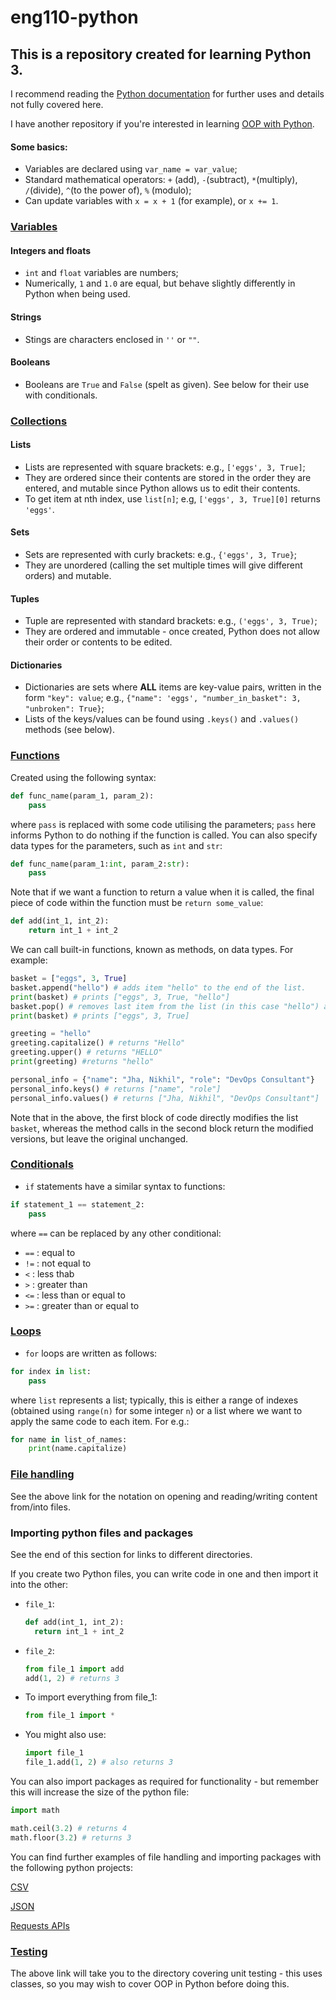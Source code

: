 # eng110-python

## This is a repository created for learning Python 3.

I recommend reading the [Python documentation](https://docs.python.org/3/) for further uses and details not fully covered here.

I have another repository if you're interested in learning [OOP with Python](https://github.com/NikhilJha42/eng110-python-oop).

#### Some basics:

- Variables are declared using `var_name = var_value`;
- Standard mathematical operators: `+` (add), `-`(subtract), `*`(multiply), `/`(divide), `^`(to the power of), `%` (modulo);
- Can update variables with `x = x + 1` (for example), or `x += 1`.

### [Variables](variables)
#### Integers and floats

- `int` and `float` variables are numbers;
- Numerically, `1` and `1.0` are equal, but behave slightly differently in Python when being used.

#### Strings

- Stings are characters enclosed in `''` or `""`. 

#### Booleans

- Booleans are `True` and `False` (spelt as given). See below for their use with conditionals.

### [Collections](collections) 

#### Lists
- Lists are represented with square brackets: e.g., `['eggs', 3, True]`;
- They are ordered since their contents are stored in the order they are entered, and mutable since Python allows us to 
edit their contents.
- To get item at nth index, use `list[n]`; e.g, `['eggs', 3, True][0]` returns `'eggs'`.

#### Sets
- Sets are represented with curly brackets: e.g., `{'eggs', 3, True}`;
- They are unordered (calling the set multiple times will give different orders) and mutable.

#### Tuples
- Tuple are represented with standard brackets: e.g., `('eggs', 3, True)`;
- They are ordered and immutable - once created, Python does not allow their order or contents to be edited.

#### Dictionaries

- Dictionaries are sets where __ALL__ items are key-value pairs, written in the form `"key": value`; e.g., 
`{"name": 'eggs', "number_in_basket": 3, "unbroken": True}`;
- Lists of the keys/values can be found using `.keys()` and `.values()` methods (see below).

### [Functions](functions)

Created using the following syntax:
```python
def func_name(param_1, param_2):
    pass
```
where `pass` is replaced with some code utilising the parameters; `pass` here informs Python to do nothing if the function
is called. You can also specify data types for the parameters, such as `int` and `str`:
```python
def func_name(param_1:int, param_2:str):
    pass
```

Note that if we want a function to return a value when it is called, the final piece of code within the function 
must be `return some_value`:
```python
def add(int_1, int_2):
    return int_1 + int_2
```

We can call built-in functions, known as methods, on data types. For example:
```python
basket = ["eggs", 3, True]
basket.append("hello") # adds item "hello" to the end of the list.
print(basket) # prints ["eggs", 3, True, "hello"]
basket.pop() # removes last item from the list (in this case "hello") and returns this item.
print(basket) # prints ["eggs", 3, True]

greeting = "hello"
greeting.capitalize() # returns "Hello"
greeting.upper() # returns "HELLO"
print(greeting) #returns "hello"

personal_info = {"name": "Jha, Nikhil", "role": "DevOps Consultant"}
personal_info.keys() # returns ["name", "role"]
personal_info.values() # returns ["Jha, Nikhil", "DevOps Consultant"]
```
Note that in the above, the first block of code directly modifies the list `basket`, whereas the method calls in the 
second block return the modified versions, but leave the original unchanged.

### [Conditionals](conditionals)
- `if` statements have a similar syntax to functions:
```python
if statement_1 == statement_2:
    pass
```
where `==` can be replaced by any other conditional:
- `==` : equal to
- `!=` : not equal to
- `<` : less thab
- `>` : greater than
- `<=` : less than or equal to
- `>=` : greater than or equal to

### [Loops](conditionals)

- `for` loops are written as follows:
```python
for index in list:
    pass
```
where `list` represents a list; typically, this is either a range of indexes (obtained using `range(n)` for some integer 
`n`) or a list where we want to apply the same code to each item. For e.g.:
```python
for name in list_of_names:
    print(name.capitalize)
```

### [File handling](file_handling)
See the above link for the notation on opening and reading/writing content from/into files.

### Importing python files and packages
See the end of this section for links to different directories.

If you create two Python files, you can write code in one and then import it into the other:
- `file_1`:
  ```python
  def add(int_1, int_2):
    return int_1 + int_2
  ```
- `file_2`:
  ```python
  from file_1 import add
  add(1, 2) # returns 3
  ```
- To import everything from file_1:
  ```python
  from file_1 import *
  ```
- You might also use:
  ```python
  import file_1
  file_1.add(1, 2) # also returns 3
  ```
  
You can also import packages as required for functionality - but remember this will increase the size of the python file:
```python
import math

math.ceil(3.2) # returns 4
math.floor(3.2) # returns 3
```

You can find further examples of file handling and importing packages with the following python projects:

[CSV](csvfiles)

[JSON](json_intro)

[Requests APIs](APIs)

### [Testing](Testing)
The above link will take you to the directory covering unit testing - this uses classes, so you may wish to cover OOP in Python 
before doing this. 
